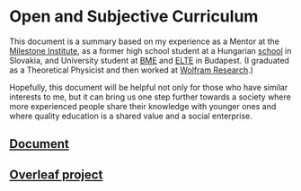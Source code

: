 # Open and Subjective Curriculum

This document is a summary based on my experience as a Mentor at the [Milestone Institute](https://milestone-institute.org/), as a former high school student at a Hungarian [school](http://selye.gartproject.com/) in Slovakia, and University student at [BME](https://www.bme.hu/?language=en) and [ELTE](https://www.elte.hu/en/) in Budapest. (I graduated as a Theoretical Physicist and then worked at [Wolfram Research](https://www.wolfram.com/).)

Hopefully, this document will be helpful not only for those who have similar interests to me, but it can bring us one step further towards a society where more experienced people share their knowledge with younger ones and where quality education is a shared value and a social enterprise.

## [Document](https://raw.githubusercontent.com/Konczer/OpenCurriculum/main/Open_Curriculum_and_Mentoring.pdf)

## [Overleaf project](https://www.overleaf.com/read/vjhvckyttxxx)
